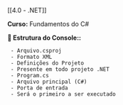 
[[4.0 - .NET]]

**Curso:** Fundamentos do C# 

**📖 Estrutura do Console::**  
```
 - Arquivo.csproj
 - Formato XML
 - Definições do Projeto
 - Presente em todo projeto .NET
 - Program.cs
 - Arquivo principal (C#)
 - Porta de entrada
 - Será o primeiro a ser executado
```

